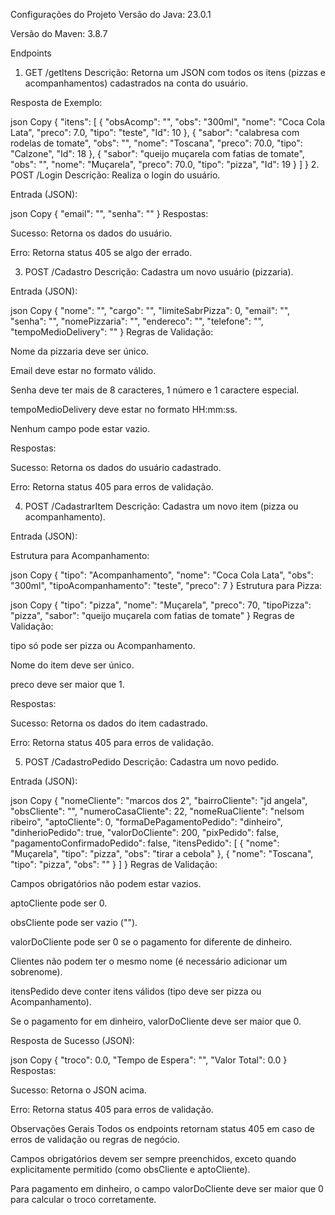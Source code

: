 Configurações do Projeto
Versão do Java: 23.0.1

Versão do Maven: 3.8.7

Endpoints
1. GET /getItens
Descrição: Retorna um JSON com todos os itens (pizzas e acompanhamentos) cadastrados na conta do usuário.

Resposta de Exemplo:

json
Copy
{
  "itens": [
    {
      "obsAcomp": "",
      "obs": "300ml",
      "nome": "Coca Cola Lata",
      "preco": 7.0,
      "tipo": "teste",
      "Id": 10
    },
    {
      "sabor": "calabresa com rodelas de tomate",
      "obs": "",
      "nome": "Toscana",
      "preco": 70.0,
      "tipo": "Calzone",
      "Id": 18
    },
    {
      "sabor": "queijo muçarela com fatias de tomate",
      "obs": "",
      "nome": "Muçarela",
      "preco": 70.0,
      "tipo": "pizza",
      "Id": 19
    }
  ]
}
2. POST /Login
Descrição: Realiza o login do usuário.

Entrada (JSON):

json
Copy
{
  "email": "",
  "senha": ""
}
Respostas:

Sucesso: Retorna os dados do usuário.

Erro: Retorna status 405 se algo der errado.

3. POST /Cadastro
Descrição: Cadastra um novo usuário (pizzaria).

Entrada (JSON):

json
Copy
{
  "nome": "",
  "cargo": "",
  "limiteSabrPizza": 0,
  "email": "",
  "senha": "",
  "nomePizzaria": "",
  "endereco": "",
  "telefone": "",
  "tempoMedioDelivery": ""
}
Regras de Validação:

Nome da pizzaria deve ser único.

Email deve estar no formato válido.

Senha deve ter mais de 8 caracteres, 1 número e 1 caractere especial.

tempoMedioDelivery deve estar no formato HH:mm:ss.

Nenhum campo pode estar vazio.

Respostas:

Sucesso: Retorna os dados do usuário cadastrado.

Erro: Retorna status 405 para erros de validação.

4. POST /CadastrarItem
Descrição: Cadastra um novo item (pizza ou acompanhamento).

Entrada (JSON):

Estrutura para Acompanhamento:

json
Copy
{
  "tipo": "Acompanhamento",
  "nome": "Coca Cola Lata",
  "obs": "300ml",
  "tipoAcompanhamento": "teste",
  "preco": 7
}
Estrutura para Pizza:

json
Copy
{
  "tipo": "pizza",
  "nome": "Muçarela",
  "preco": 70,
  "tipoPizza": "pizza",
  "sabor": "queijo muçarela com fatias de tomate"
}
Regras de Validação:

tipo só pode ser pizza ou Acompanhamento.

Nome do item deve ser único.

preco deve ser maior que 1.

Respostas:

Sucesso: Retorna os dados do item cadastrado.

Erro: Retorna status 405 para erros de validação.

5. POST /CadastroPedido
Descrição: Cadastra um novo pedido.

Entrada (JSON):

json
Copy
{
  "nomeCliente": "marcos dos 2",
  "bairroCliente": "jd angela",
  "obsCliente": "",
  "numeroCasaCliente": 22,
  "nomeRuaCliente": "nelsom ribeiro",
  "aptoCliente": 0,
  "formaDePagamentoPedido": "dinheiro",
  "dinherioPedido": true,
  "valorDoCliente": 200,
  "pixPedido": false,
  "pagamentoConfirmadoPedido": false,
  "itensPedido": [
    {
      "nome": "Muçarela",
      "tipo": "pizza",
      "obs": "tirar a cebola"
    },
    {
      "nome": "Toscana",
      "tipo": "pizza",
      "obs": ""
    }
  ]
}
Regras de Validação:

Campos obrigatórios não podem estar vazios.

aptoCliente pode ser 0.

obsCliente pode ser vazio ("").

valorDoCliente pode ser 0 se o pagamento for diferente de dinheiro.

Clientes não podem ter o mesmo nome (é necessário adicionar um sobrenome).

itensPedido deve conter itens válidos (tipo deve ser pizza ou Acompanhamento).

Se o pagamento for em dinheiro, valorDoCliente deve ser maior que 0.

Resposta de Sucesso (JSON):

json
Copy
{
  "troco": 0.0,
  "Tempo de Espera": "",
  "Valor Total": 0.0
}
Respostas:

Sucesso: Retorna o JSON acima.

Erro: Retorna status 405 para erros de validação.

Observações Gerais
Todos os endpoints retornam status 405 em caso de erros de validação ou regras de negócio.

Campos obrigatórios devem ser sempre preenchidos, exceto quando explicitamente permitido (como obsCliente e aptoCliente).

Para pagamento em dinheiro, o campo valorDoCliente deve ser maior que 0 para calcular o troco corretamente.
